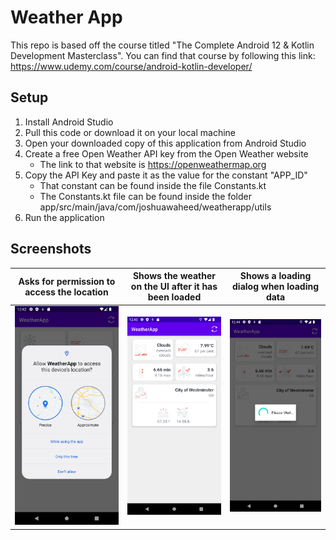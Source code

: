 # Weather App

This repo is based off the course titled "The Complete Android 12 & Kotlin Development Masterclass". You can find that course by following this link: https://www.udemy.com/course/android-kotlin-developer/

## Setup

1. Install Android Studio
2. Pull this code or download it on your local machine
3. Open your downloaded copy of this application from Android Studio
4. Create a free Open Weather API key from the Open Weather website
    - The link to that website is https://openweathermap.org
5. Copy the API Key and paste it as the value for the constant "APP_ID"
    - That constant can be found inside the file Constants.kt
    - The Constants.kt file can be found inside the folder app/src/main/java/com/joshuawaheed/weatherapp/utils
6. Run the application

## Screenshots

|Asks for permission to access the location|Shows the weather on the UI after it has been loaded|Shows a loading dialog when loading data|
|-|-|-|
|![Asks for permission to access the location](images/allow-access-to-location.png)|![Shows a loading dialog when loading data](images/shows-weather.png)|![History activity](images/loading-dialog.png)|